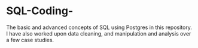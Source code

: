 # SQL-Coding-

The basic and advanced concepts of SQL using Postgres in this repository. 
I have also worked upon data cleaning, and manipulation and analysis over a few case studies. 
